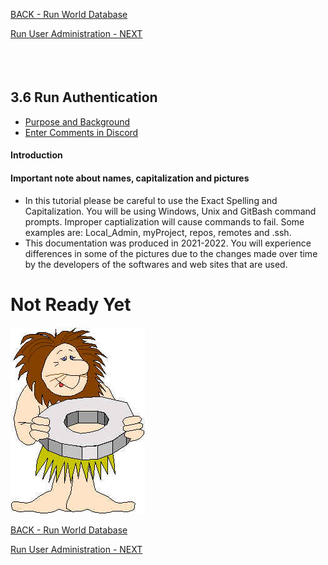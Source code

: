 <!-- ------------------------------------------------------------------------- -->

<div class="page-back">


[BACK - Run World Database](/FormR/fr0401_World-Database.md)
</div><div class="page-next">

[Run User Administration - NEXT](/FormR/fr0403_User-Administration.md)
</div><div style="margin-top:35px">&nbsp;</div>

<!-- ------------------------------------------------------------------------- -->


## 3.6 Run Authentication
- [Purpose and Background](../Setup/purposes/pfr0307_Setup-React-Apps-Ubuntu.md)
- [Enter Comments in Discord](https://discord.com/channels/928752444316483585/932678480863305770)

#### Introduction


#### Important note about names, capitalization and pictures
- In this tutorial please be careful to use the Exact Spelling and Capitalization. You will be using Windows, Unix and GitBash command prompts. Improper captialization will cause commands to fail. Some examples are: Local_Admin, myProject, repos, remotes and .ssh.
- This documentation was produced in 2021-2022. You will experience differences in some of the pictures due to the changes made over time by the developers of the softwares and web sites that are used.

# Not Ready Yet

![Not Ready Yet](./images/fr0000-01_not-ready.png "Not Ready Yet")


<!-- ------------------------------------------------------------------------- -->

<div class="page-back">

[BACK - Run World Database](/FormR/fr0401_World-Database.md)
</div><div class="page-next">

[Run User Administration - NEXT](/FormR/fr0403_User-Administration.md)
</div>

<!-- ------------------------------------------------------------------------- -->